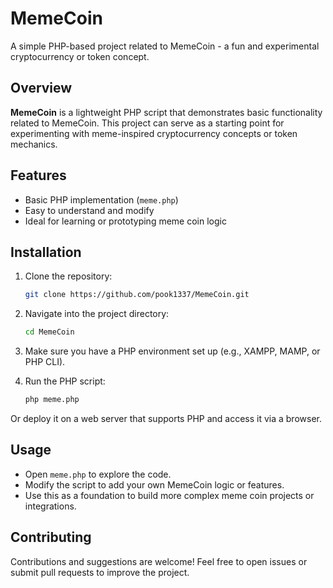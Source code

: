 
# MemeCoin

A simple PHP-based project related to MemeCoin - a fun and experimental cryptocurrency or token concept.

## Overview

**MemeCoin** is a lightweight PHP script that demonstrates basic functionality related to MemeCoin. This project can serve as a starting point for experimenting with meme-inspired cryptocurrency concepts or token mechanics.

## Features

- Basic PHP implementation (`meme.php`)
- Easy to understand and modify
- Ideal for learning or prototyping meme coin logic

## Installation

1. Clone the repository:
   ```bash
   git clone https://github.com/pook1337/MemeCoin.git
   ```
2. Navigate into the project directory:
   ```bash
   cd MemeCoin
   ```
3. Make sure you have a PHP environment set up (e.g., XAMPP, MAMP, or PHP CLI).

4. Run the PHP script:
   ```bash
   php meme.php
   ```

Or deploy it on a web server that supports PHP and access it via a browser.

## Usage

- Open `meme.php` to explore the code.
- Modify the script to add your own MemeCoin logic or features.
- Use this as a foundation to build more complex meme coin projects or integrations.

## Contributing

Contributions and suggestions are welcome! Feel free to open issues or submit pull requests to improve the project.

